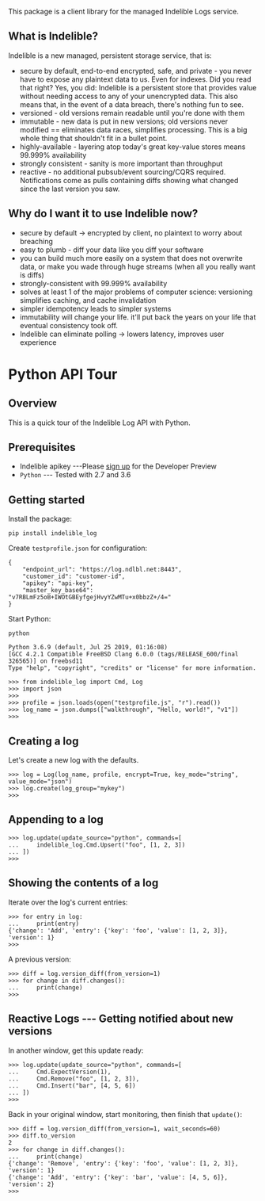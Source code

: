 This package is a client library for the managed Indelible Logs service.

What is Indelible?
------------------

Indelible is a new managed, persistent storage service, that is:
* secure by default, end-to-end encrypted, safe, and private - you never have to expose any plaintext data to us.  Even for indexes.  Did you read that right?  Yes, you did: Indelible is a persistent store that provides value without needing access to any of your unencrypted data.  This also means that, in the event of a data breach, there's nothing fun to see.
* versioned - old versions remain readable until you're done with them
* immutable - new data is put in new versions; old versions never modified == eliminates data races, simplifies processing.  This is a big whole thing that shouldn't fit in a bullet point.
* highly-available - layering atop today's great key-value stores means 99.999% availability
* strongly consistent - sanity is more important than throughput
* reactive - no additional pubsub/event sourcing/CQRS required.  Notifications come as pulls containing diffs showing what changed since the last version you saw.

Why do I want it to use Indelible now?
--------------------------------------
* secure by default -> encrypted by client, no plaintext to worry about breaching
* easy to plumb - diff your data like you diff your software
* you can build much more easily on a system that does not overwrite data, or make you wade through huge streams (when all you really want is diffs)
* strongly-consistent with 99.999% availability
* solves at least 1 of the major problems of computer science: versioning simplifies caching, and cache invalidation
* simpler idempotency leads to simpler systems
* immutability will change your life.  it'll put back the years on your life that eventual consistency took off.
* Indelible can eliminate polling -> lowers latency, improves user experience

Python API Tour
===============

Overview
--------

This is a quick tour of the Indelible Log API with Python.

Prerequisites
-------------

-   Indelible apikey ---Please [sign
    up](mailto:showmethelogs@indelible.systems) for the Developer
    Preview
-   `Python` --- Tested with 2.7 and 3.6

Getting started
---------------

Install the package:

``` 
pip install indelible_log
```

Create `testprofile.json` for configuration:

    {
        "endpoint_url": "https://log.ndlbl.net:8443",
        "customer_id": "customer-id",
        "apikey": "api-key",
        "master_key_base64": "v7RBLmFz5oB+IWOtGBEyfgejHvyYZwMTu+x0bbzZ+/4="
    }

Start Python:

``` 
python
```

    Python 3.6.9 (default, Jul 25 2019, 01:16:08) 
    [GCC 4.2.1 Compatible FreeBSD Clang 6.0.0 (tags/RELEASE_600/final 326565)] on freebsd11
    Type "help", "copyright", "credits" or "license" for more information.

    >>> from indelible_log import Cmd, Log
    >>> import json
    >>>
    >>> profile = json.loads(open("testprofile.js", "r").read())
    >>> log_name = json.dumps(["walkthrough", "Hello, world!", "v1"])
    >>>

Creating a log 
--------------

Let\'s create a new log with the defaults.

    >>> log = Log(log_name, profile, encrypt=True, key_mode="string", value_mode="json")
    >>> log.create(log_group="mykey")
    >>>

Appending to a log 
------------------

    >>> log.update(update_source="python", commands=[
    ...     indelible_log.Cmd.Upsert("foo", [1, 2, 3])
    ... ])
    >>>

Showing the contents of a log 
-----------------------------

Iterate over the log\'s current entries:

    >>> for entry in log:
    ...     print(entry)
    {'change': 'Add', 'entry': {'key': 'foo', 'value': [1, 2, 3]}, 'version': 1}
    >>>

A previous version:

    >>> diff = log.version_diff(from_version=1)
    >>> for change in diff.changes():
    ...     print(change)
    >>>

Reactive Logs --- Getting notified about new versions 
-----------------------------------------------------

In another window, get this update ready:

    >>> log.update(update_source="python", commands=[
    ...     Cmd.ExpectVersion(1),
    ...     Cmd.Remove("foo", [1, 2, 3]),
    ...     Cmd.Insert("bar", [4, 5, 6])
    ... ])
    >>>

Back in your original window, start monitoring, then finish that
`update()`:

    >>> diff = log.version_diff(from_version=1, wait_seconds=60)
    >>> diff.to_version
    2
    >>> for change in diff.changes():
    ...     print(change)
    {'change': 'Remove', 'entry': {'key': 'foo', 'value': [1, 2, 3]}, 'version': 1}
    {'change': 'Add', 'entry': {'key': 'bar', 'value': [4, 5, 6]}, 'version': 2}
    >>>
